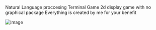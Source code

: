 Natural Language proccesing Terminal Game
2d display game with no graphical package
Everything is created by me for your benefit

![image](https://github.com/HershelT/game/assets/57326155/7ffe4c85-c12f-40fb-9bc9-f4e9025be864)

